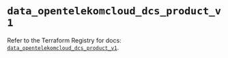 # `data_opentelekomcloud_dcs_product_v1`

Refer to the Terraform Registry for docs: [`data_opentelekomcloud_dcs_product_v1`](https://registry.terraform.io/providers/opentelekomcloud/opentelekomcloud/1.36.10/docs/data-sources/dcs_product_v1).
